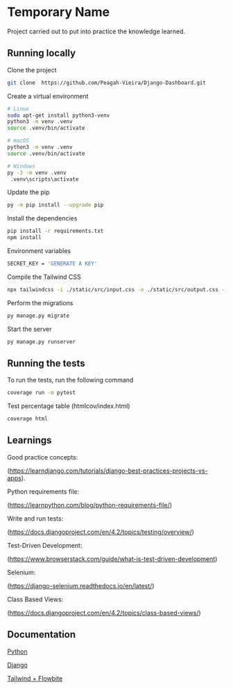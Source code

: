# Temporary Name

Project carried out to put into practice the knowledge learned.

## Running locally

Clone the project

```bash
git clone  https://github.com/Peagah-Vieira/Django-Dashboard.git
```

Create a virtual environment

```bash
# Linux
sudo apt-get install python3-venv    
python3 -m venv .venv
source .venv/bin/activate

# macOS
python3 -m venv .venv
source .venv/bin/activate

# Windows
py -3 -m venv .venv
 .venv\scripts\activate
```

Update the pip

```bash
py -m pip install --upgrade pip
```

Install the dependencies

```bash
pip install -r requirements.txt
npm install
```

Environment variables

```bash
SECRET_KEY = 'GENERATE A KEY'
```

Compile the Tailwind CSS

```bash
npx tailwindcss -i ./static/src/input.css -o ./static/src/output.css --watch
```

Perform the migrations

```bash
py manage.py migrate
```

Start the server

```bash
py manage.py runserver
```

## Running the tests

To run the tests, run the following command

```bash
coverage run -m pytest 
```

Test percentage table (htmlcov/index.html)

```bash
coverage html
```

## Learnings

Good practice concepts:

(https://learndjango.com/tutorials/django-best-practices-projects-vs-apps).


Python requirements file:

(https://learnpython.com/blog/python-requirements-file/)

Write and run tests:

(https://docs.djangoproject.com/en/4.2/topics/testing/overview/)

Test-Driven Development:

(https://www.browserstack.com/guide/what-is-test-driven-development)

Selenium:

(https://django-selenium.readthedocs.io/en/latest/)

Class Based Views:

(https://docs.djangoproject.com/en/4.2/topics/class-based-views/)

## Documentation

[Python](https://www.python.org)

[Django](https://www.djangoproject.com)

[Tailwind + Flowbite](https://flowbite.com/docs/getting-started/django/)





